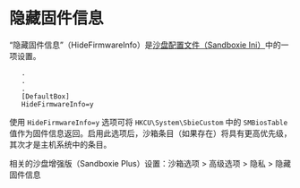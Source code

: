# 隐藏固件信息

“隐藏固件信息”（HideFirmwareInfo）是[沙盘配置文件（Sandboxie Ini）](SandboxieIni.md)中的一项设置。

```
   .
   .
   .
   [DefaultBox]
   HideFirmwareInfo=y
```

使用 `HideFirmwareInfo=y` 选项可将 `HKCU\System\SbieCustom` 中的 `SMBiosTable` 值作为固件信息返回。启用此选项后，沙箱条目（如果存在）将具有更高优先级，其次才是主机系统中的条目。

相关的沙盘增强版（Sandboxie Plus）设置：沙箱选项 > 高级选项 > 隐私 > 隐藏固件信息
